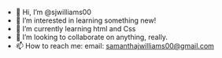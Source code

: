 - 👋 Hi, I’m @sjwilliams00
- 👀 I’m interested in learning something new!
- 🌱 I’m currently learning html and Css
- 💞️ I’m looking to collaborate on anything, really.
- 📫 How to reach me: email: samanthajwilliams00@gmail.com

<!---
sjwilliams00/sjwilliams00 is a ✨ special ✨ repository because its `README.md` (this file) appears on your GitHub profile.
You can click the Preview link to take a look at your changes.
--->
